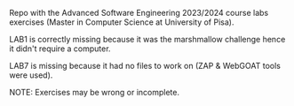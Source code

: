 Repo with the Advanced Software Engineering 2023/2024 course labs exercises (Master in Computer Science at University of Pisa).

LAB1 is correctly missing because it was the marshmallow challenge hence it didn't require a computer.

LAB7 is missing because it had no files to work on (ZAP & WebGOAT tools were used).

NOTE: Exercises may be wrong or incomplete.